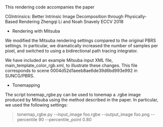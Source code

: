 This rendering code accompanies the paper

CGIntrinsics: Better Intrinsic Image Decomposition through Physically-Based Rendering
Zhengqi Li and Noah Snavely
ECCV 2018

 - Rendering with Mitsuba

We modified the Mitsuba rendering settings compared to the original
PBRS settings. In particular, we dramatically increased the number of
samples per pixel, and switched to using a bidirectional path tracing
integrator.

We have included an example Mitsuba input XML file,
main_template_color_rgb.xml, to illustrate these changes. This file
corresponds to scene 0004d52d1aeeb8ae6de39d6bd993e992 in SUNCG/PBRS.

 - Tonemapping

The script tonemap_rgbe.py can be used to tonemap a .rgbe image
produced by Mitsuba using the method described in the paper. In
particular, we used the following settings:

  > tonemap_rgbe.py --input_image foo.rgbe --output_image foo.png --percentile 90 --percentile_point 0.80
